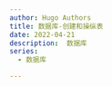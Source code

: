 ```yaml
---
author: Hugo Authors
title: 数据库-创建和操纵表
date: 2022-04-21
description:  数据库
series:
  - 数据库

---
```




<!--more-->






